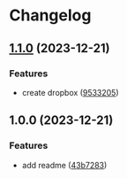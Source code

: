 # Changelog

## [1.1.0](https://github.com/solankiarpan/github-actions-hello/compare/v1.0.0...v1.1.0) (2023-12-21)


### Features

* create dropbox ([9533205](https://github.com/solankiarpan/github-actions-hello/commit/953320590e40d165458be9f207d7bedfc68c0cda))

## 1.0.0 (2023-12-21)


### Features

* add readme ([43b7283](https://github.com/solankiarpan/github-actions-hello/commit/43b72831d02f168a8a52cdf548af438219fa2e9b))
